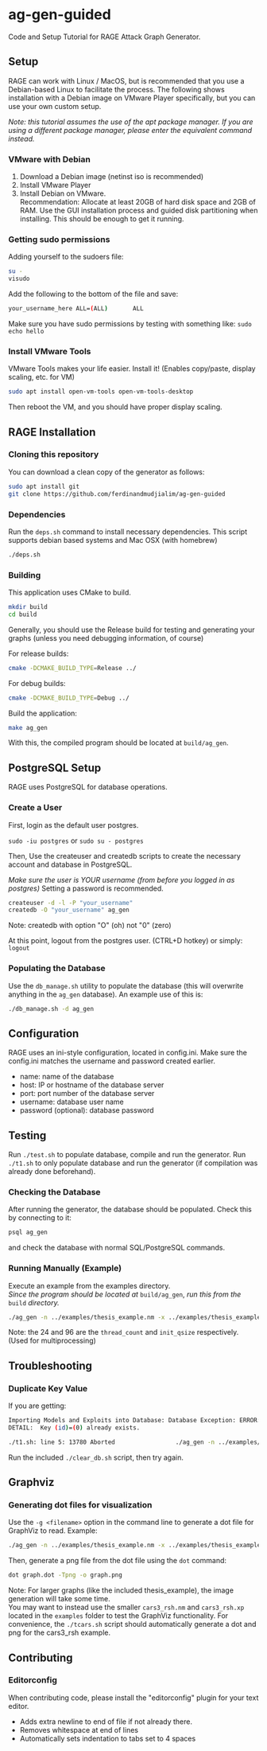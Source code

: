 # ag-gen-guided
Code and Setup Tutorial for RAGE Attack Graph Generator.

## Setup

RAGE can work with Linux / MacOS, but is recommended that you use a Debian-based Linux to facilitate the process. 
The following shows installation with a Debian image on VMware Player specifically, but you can use your own custom setup.  

*Note: this tutorial assumes the use of the apt package manager. If you are using a different package manager, please enter the equivalent command instead.*

### VMware with Debian

1. Download a Debian image (netinst iso is recommended)
2. Install VMware Player
3. Install Debian on VMware.  
Recommendation: Allocate at least 20GB of hard disk space and 2GB of RAM. Use the GUI installation process and guided disk partitioning when installing. This should be enough to get it running. 

### Getting sudo permissions

Adding yourself to the sudoers file:
```sh
su -
visudo
```

Add the following to the bottom of the file and save:

```sh
your_username_here ALL=(ALL)       ALL
```

Make sure you have sudo permissions by testing with something like: `sudo echo hello`

### Install VMware Tools

VMware Tools makes your life easier. Install it! (Enables copy/paste, display scaling, etc. for VM)  


```sh
sudo apt install open-vm-tools open-vm-tools-desktop
```

Then reboot the VM, and you should have proper display scaling. 

## RAGE Installation
### Cloning this repository

You can download a clean copy of the generator as follows:

```sh 
sudo apt install git
git clone https://github.com/ferdinandmudjialim/ag-gen-guided
```

### Dependencies
Run the `deps.sh` command to install necessary dependencies.
This script supports debian based systems and Mac OSX (with homebrew)

```sh
./deps.sh
```

### Building

This application uses CMake to build.

```sh 
mkdir build
cd build
```

Generally, you should use the Release build for testing and generating your graphs (unless you need debugging information, of course)

For release builds:

```sh
cmake -DCMAKE_BUILD_TYPE=Release ../
```

For debug builds:

```sh
cmake -DCMAKE_BUILD_TYPE=Debug ../
```

Build the application:

```sh
make ag_gen
```

With this, the compiled program should be located at `build/ag_gen`. 

## PostgreSQL Setup
RAGE uses PostgreSQL for database operations.

### Create a User
First, login as the default user postgres.

`sudo -iu postgres` or `sudo su - postgres`

Then, Use the createuser and createdb scripts to create the necessary account and database in PostgreSQL. 

*Make sure the user is YOUR username (from before you logged in as postgres)*
Setting a password is recommended.

```sh
createuser -d -l -P "your_username"
createdb -O "your_username" ag_gen
```

Note: createdb with option "O" (oh) not "0" (zero)

At this point, logout from the postgres user.
(CTRL+D hotkey) or simply: `logout`

### Populating the Database

Use the `db_manage.sh` utility to populate the database (this will overwrite anything in the `ag_gen` database).
An example use of this is:

```sh
./db_manage.sh -d ag_gen
```

## Configuration

RAGE uses an ini-style configuration, located in config.ini.
Make sure the config.ini matches the username and password created earlier.

- name: name of the database
- host: IP or hostname of the database server
- port: port number of the database server
- username: database user name
- password (optional): database password

## Testing

Run `./test.sh` to populate database, compile and run the generator.
Run `./t1.sh` to only populate database and run the generator (if compilation was already done beforehand). 

### Checking the Database

After running the generator, the database should be populated. Check this by connecting to it:

```sh
psql ag_gen
```
and check the database with normal SQL/PostgreSQL commands.

### Running Manually (Example)

Execute an example from the examples directory.  
*Since the program should be located at* `build/ag_gen`, *run this from the* `build` *directory.*

```sh
./ag_gen -n ../examples/thesis_example.nm -x ../examples/thesis_example.xp 24 96
```
Note: the 24 and 96 are the `thread_count` and `init_qsize` respectively. (Used for multiprocessing)

## Troubleshooting
### Duplicate Key Value
If you are getting:
```sh
Importing Models and Exploits into Database: Database Exception: ERROR:  duplicate key value violates unique constraint "asset_pkey"
DETAIL:  Key (id)=(0) already exists.

./t1.sh: line 5: 13780 Aborted                 ./ag_gen -n ../examples/1.nm -x ../examples/1.xp 24 96
```
Run the included `./clear_db.sh` script, then try again. 

## Graphviz
### Generating dot files for visualization
Use the `-g <filename>` option in the command line to generate a dot file for GraphViz to read. 
Example:
```sh
./ag_gen -n ../examples/thesis_example.nm -x ../examples/thesis_example.xp -g ../graph.dot 24 96
```  

Then, generate a png file from the dot file using the `dot` command:
```sh
dot graph.dot -Tpng -o graph.png
```

Note: For larger graphs (like the included thesis_example), the image generation will take some time.  
You may want to instead use the smaller `cars3_rsh.nm` and `cars3_rsh.xp` located in the `examples` folder to test the GraphViz functionality.
For convenience, the `./tcars.sh` script should automatically generate a dot and png for the cars3_rsh example.

## Contributing
### Editorconfig

When contributing code, please install the "editorconfig" plugin for your text editor.

- Adds extra newline to end of file if not already there.
- Removes whitespace at end of lines
- Automatically sets indentation to tabs set to 4 spaces
